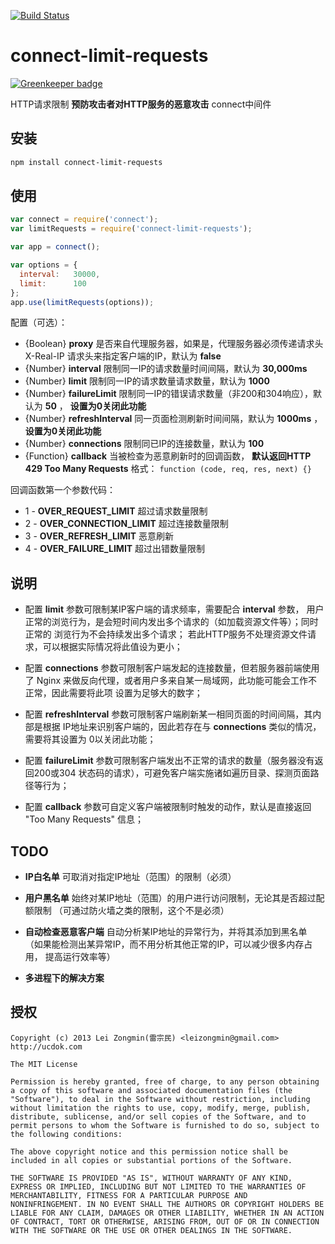 [![Build Status](https://secure.travis-ci.org/leizongmin/connect-limit-requests.png?branch=master)](http://travis-ci.org/leizongmin/connect-limit-requests)

connect-limit-requests
=====================

[![Greenkeeper badge](https://badges.greenkeeper.io/leizongmin/connect-limit-requests.svg)](https://greenkeeper.io/)

HTTP请求限制 **预防攻击者对HTTP服务的恶意攻击** connect中间件


## 安装

```bash
npm install connect-limit-requests
```


## 使用

```javascript
var connect = require('connect');
var limitRequests = require('connect-limit-requests');

var app = connect();

var options = {
  interval:   30000,
  limit:      100
};
app.use(limitRequests(options));
```

配置（可选）：

* {Boolean} **proxy**              是否来自代理服务器，如果是，代理服务器必须传递请求头 X-Real-IP
                                   请求头来指定客户端的IP，默认为 **false**
* {Number} **interval**            限制同一IP的请求数量时间间隔，默认为 **30,000ms**
* {Number} **limit**               限制同一IP的请求数量请求数量，默认为 **1000**
* {Number} **failureLimit**        限制同一IP的错误请求数量（非200和304响应），默认为 **50** ， **设置为0关闭此功能**
* {Number} **refreshInterval**     同一页面检测刷新时间间隔，默认为 **1000ms** ， **设置为0关闭此功能**
* {Number} **connections**         限制同已IP的连接数量，默认为 **100**
* {Function} **callback**          当被检查为恶意刷新时的回调函数， **默认返回HTTP 429 Too Many Requests**
                                   格式：  `function (code, req, res, next) {}`

回调函数第一个参数代码：

* 1 - **OVER_REQUEST_LIMIT**       超过请求数量限制
* 2 - **OVER_CONNECTION_LIMIT**    超过连接数量限制
* 3 - **OVER_REFRESH_LIMIT**       恶意刷新
* 4 - **OVER_FAILURE_LIMIT**       超过出错数量限制


## 说明

* 配置 **limit** 参数可限制某IP客户端的请求频率，需要配合 **interval** 参数，
  用户正常的浏览行为，是会短时间内发出多个请求的（如加载资源文件等）；同时正常的
  浏览行为不会持续发出多个请求；
  若此HTTP服务不处理资源文件请求，可以根据实际情况将此值设为更小；

* 配置 **connections** 参数可限制客户端发起的连接数量，但若服务器前端使用了 Nginx
  来做反向代理，或者用户多来自某一局域网，此功能可能会工作不正常，因此需要将此项
  设置为足够大的数字；

* 配置 **refreshInterval** 参数可限制客户端刷新某一相同页面的时间间隔，其内部是根据
  IP地址来识别客户端的，因此若存在与 **connections** 类似的情况，需要将其设置为
  0以关闭此功能；

* 配置 **failureLimit** 参数可限制客户端发出不正常的请求的数量（服务器没有返回200或304
  状态码的请求），可避免客户端实施诸如遍历目录、探测页面路径等行为；

* 配置 **callback** 参数可自定义客户端被限制时触发的动作，默认是直接返回
  "Too Many Requests" 信息；


## TODO

* **IP白名单** 可取消对指定IP地址（范围）的限制（必须）

* **用户黑名单** 始终对某IP地址（范围）的用户进行访问限制，无论其是否超过配额限制
  （可通过防火墙之类的限制，这个不是必须）

* **自动检查恶意客户端** 自动分析某IP地址的异常行为，并将其添加到黑名单
  （如果能检测出某异常IP，而不用分析其他正常的IP，可以减少很多内存占用，
  提高运行效率等）

* **多进程下的解决方案**


## 授权

```
Copyright (c) 2013 Lei Zongmin(雷宗民) <leizongmin@gmail.com>
http://ucdok.com

The MIT License

Permission is hereby granted, free of charge, to any person obtaining
a copy of this software and associated documentation files (the
"Software"), to deal in the Software without restriction, including
without limitation the rights to use, copy, modify, merge, publish,
distribute, sublicense, and/or sell copies of the Software, and to
permit persons to whom the Software is furnished to do so, subject to
the following conditions:

The above copyright notice and this permission notice shall be
included in all copies or substantial portions of the Software.

THE SOFTWARE IS PROVIDED "AS IS", WITHOUT WARRANTY OF ANY KIND,
EXPRESS OR IMPLIED, INCLUDING BUT NOT LIMITED TO THE WARRANTIES OF
MERCHANTABILITY, FITNESS FOR A PARTICULAR PURPOSE AND
NONINFRINGEMENT. IN NO EVENT SHALL THE AUTHORS OR COPYRIGHT HOLDERS BE
LIABLE FOR ANY CLAIM, DAMAGES OR OTHER LIABILITY, WHETHER IN AN ACTION
OF CONTRACT, TORT OR OTHERWISE, ARISING FROM, OUT OF OR IN CONNECTION
WITH THE SOFTWARE OR THE USE OR OTHER DEALINGS IN THE SOFTWARE.
```